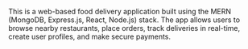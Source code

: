This is a web-based food delivery application built using the MERN (MongoDB, Express.js, React, Node.js) stack. The app allows users to browse nearby restaurants, place orders, track deliveries in real-time, create user profiles, and make secure payments.
